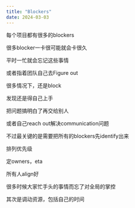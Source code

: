 ```yaml
---
title: "Blockers"
date: 2024-03-03
---
```


每个项目都有很多的blockers

很多blocker一卡很可能就会卡很久

平时一忙就会忘记这些事情

或者指着团队自己去Figure out

很多情况下，还是block

发现还是得自己上手

把问题搞明白了再交给别人

或者自己reach out解决communication问题

不过最关键的是需要把所有的blockers先identify出来

排列优先级

定owners，eta

所有人align好

很多时候大家忙手头的事情而忘了对全局的掌控

其次是调动资源，包括自己的时间
